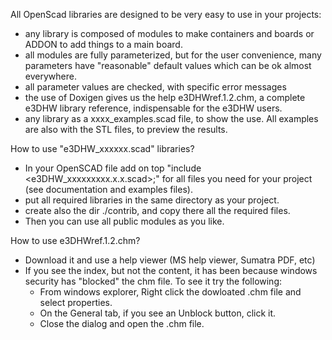 All OpenScad libraries are designed to be very easy to use in your projects:

- any library is composed of modules to make containers and boards or ADDON to add things to a main board.
- all modules are fully parameterized, but for the user convenience, many parameters have "reasonable" default values which can
  be ok almost everywhere.
- all parameter values are checked, with specific error messages
- the use of Doxigen gives us the help e3DHWref.1.2.chm, a complete e3DHW library reference, indispensable for the e3DHW users.
- any library as a xxxx_examples.scad file, to show the use. All examples are also with the STL files, to preview the results.

How to use "e3DHW_xxxxxx.scad" libraries? 
- In your OpenSCAD file add on top "include <e3DHW_xxxxxxxxx.x.x.scad>;" for all files you need for your project (see 
documentation and examples files).
- put all required libraries in the same directory as your project.
- create also the dir ./contrib, and copy there all the required files.
- Then you can use all public modules as you like.

How to use e3DHWref.1.2.chm?
- Download it and use a help viewer (MS help viewer, Sumatra PDF, etc) 
- If you see the index, but not the content, it has been because windows security has "blocked" the chm file. To see it try the following:
  - From windows explorer, Right click the dowloated .chm file and select properties.
  - On the General tab, if you see an Unblock button, click it.
  - Close the dialog and open the .chm file.
